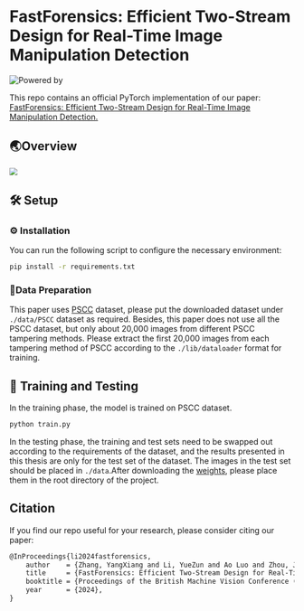 # FastForensics: Efficient Two-Stream Design for Real-Time Image Manipulation Detection

![Powered by](https://img.shields.io/badge/Based_on-Pytorch-blue?logo=pytorch)

This repo contains an official PyTorch implementation of our paper: [FastForensics: Efficient Two-Stream Design for Real-Time Image Manipulation Detection.]()


## 🌏Overview

<img src="images/overview.png" style="zoom: 85%;" />

## 🛠️ Setup

### ⚙️ Installation

You can run the following script to configure the necessary environment:

```sh
pip install -r requirements.txt
```

###  📑Data Preparation

This paper uses [PSCC]() dataset, please put the downloaded dataset under `./data/PSCC` dataset as required. Besides, this paper does not use all the PSCC dataset, but only about 20,000 images from different PSCC tampering methods. Please extract the first 20,000 images from each tampering method of PSCC according to the `./lib/dataloader` format for training.
## 🚀 Training and Testing

In the training phase, the model is trained on PSCC dataset.

```sh
python train.py
```

In the testing phase, the training and test sets need to be swapped out according to the requirements of the dataset, 
and the results presented in this thesis are only for the test set of the dataset. The images in the test set should be placed in `./data`.After downloading the [weights](https://pan.baidu.com/s/11YdleU19DgB6bUM_hbsBUw?pwd=w8xg), please place them in the root directory of the project.

##  Citation
If you find our repo useful for your research, please consider citing our paper:
```latex
@InProceedings{li2024fastforensics,
    author    = {Zhang, YangXiang and Li, YueZun and Ao Luo and Zhou, JiaRan and Dong, JunYu},
    title     = {FastForensics: Efficient Two-Stream Design for Real-Time Image Manipulation Detection},
    booktitle = {Proceedings of the British Machine Vision Conference (BMVC)},
    year      = {2024},
}
```